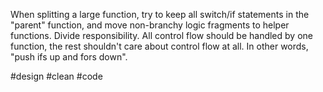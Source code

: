 When splitting a large function, try to keep all switch/if statements in the "parent" function, and move non-branchy logic fragments to helper functions. Divide responsibility. All control flow should be handled by one function, the rest shouldn't care about control flow at all. In other words, "push ifs up and fors down".

#design #clean #code